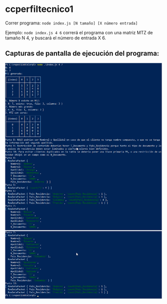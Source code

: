 # ccperfiltecnico1
Correr programa: `node index.js [N tamaño] [X número entrada]`

Ejemplo: `node index.js 4 6` correrá el programa con una matriz MTZ de tamaño N 4, y buscará el número de entrada X 6.

## Capturas de pantalla de ejecución del programa:
![run 1](./run1.png?raw=true "Programa corriendo 1")
![run 2](./run2.png?raw=true "Programa corriendo 2")